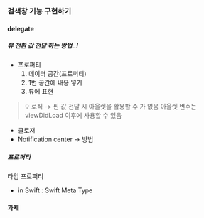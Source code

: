 ### 검색창 기능 구현하기
#### delegate

##### 뷰 전환 값 전달 하는 방법..!
- 프로퍼티
	1. 데이터 공간(프로퍼티)
	2. 1번 공간에 내용 넣기
	3. 뷰에 표현

> 💡 로직 -> 씬 
> 값 전달 시 아울렛을 활용할 수 가 없음
> 아울렛 변수는 viewDidLoad 이후에 사용할 수 있음


- 클로저
- Notification center
-> 방법

##### 프로퍼티
타입 프로퍼티 
- in Swift : Swift Meta Type
#### 과제